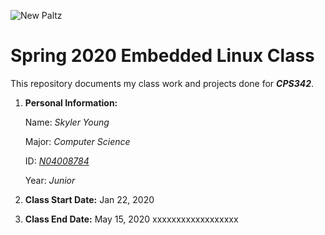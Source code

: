 ![New Paltz](https://www.newpaltz.edu/media/identity/logos/newpaltzlogo.jpg)

# Spring 2020 Embedded Linux Class
 
This repository documents my class work and projects done for *__CPS342__*.
 
   1. __Personal Information:__ 
   
      Name: *Skyler Young*
      
      Major: *Computer Science*
      
      ID: [*N04008784*](http://github.com/N04008784)
      
      Year: *Junior*
    
   2. __Class Start Date:__ Jan 22, 2020
    
   3. __Class End Date:__ May 15, 2020
xxxxxxxxxxxxxxxxxx
